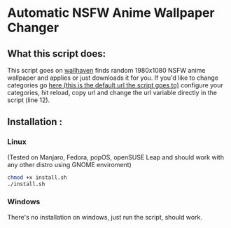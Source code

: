 # Automatic NSFW Anime Wallpaper Changer

## What this script does:

This script goes on [wallhaven](https://wallhaven.cc) finds random 1980x1080 NSFW anime wallpaper and applies or just downloads it for you. If you'd like to change categories go [here (this is the default url the script goes to)](https://wallhaven.cc/search?categories=010&purity=010&resolutions=1920x1080&sorting=random&order=desc) configure your categories, hit reload, copy url and change the url variable directly in the script (line 12).


## Installation :

### Linux

(Tested on Manjaro, Fedora, popOS, openSUSE Leap and should work with any other distro using GNOME enviroment)

```sh
chmod +x install.sh
./install.sh
```

### Windows

There's no installation on windows, just run the script, should work.
